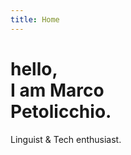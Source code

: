 ```yaml
---
title: Home
---
```


<h1 class="hero t-heading t-brandColor"> hello, <br> I am Marco <br> Petolicchio.</h1>
<p class="hero">Linguist & Tech enthusiast.</p>